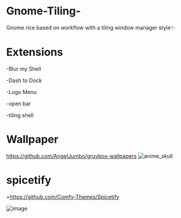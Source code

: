 # Gnome-Tiling-
Gnome rice based on workflow with a tiling window manager style✨
# Extensions
-Blur my Shell

-Dash to Dock

-Logo Menu

-open bar

-tiling shell

# Wallpaper
https://github.com/AngelJumbo/gruvbox-wallpapers
![anime_skull](https://github.com/user-attachments/assets/acab9a08-a34c-4027-80c8-698c02cfdaf1)

# spicetify
=https://github.com/Comfy-Themes/Spicetify

![image](https://github.com/user-attachments/assets/2016d523-7550-4ef8-b6f6-cb8f5efd180d)
